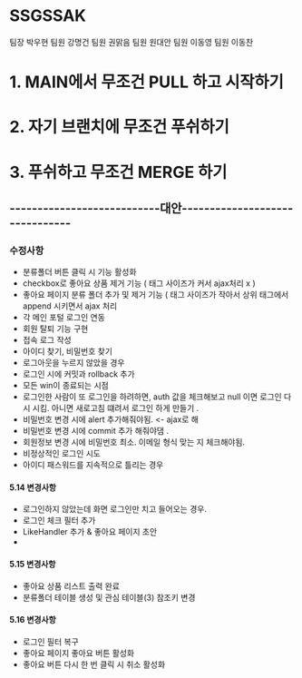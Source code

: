 # SSGSSAK
팀장 박우현 
팀원 강명건
팀원 권맑음
팀원 원대안
팀원 이동영
팀원 이동찬 

# 1. MAIN에서 무조건 PULL 하고 시작하기
# 2. 자기 브랜치에 무조건 푸쉬하기
# 3. 푸쉬하고 무조건 MERGE 하기 

<h2>---------------------------대안-------------------------------</h2>

<h3>수정사항</h3>

<ul>
  <li> 분류폴더 버튼 클릭 시 기능 활성화 </li>
  <li> checkbox로 좋아요 상품 제거 기능 ( 태그 사이즈가 커서 ajax처리 x ) </li> 
  <li> 좋아요 페이지 분류 폴더 추가 및 제거 기능 ( 태그 사이즈가 작아서 상위 태그에서 append 시키면서 ajax 처리 </li>
  <li> 각 메인 포털 로그인 연동 </li>
  <li> 회원 탈퇴 기능 구현 </li>
  <li> 접속 로그 작성 </li>
  <li> 아이디 찾기, 비밀번호 찾기 </li>
  <li> 로그아웃을 누르지 않았을 경우 </li>
   <li> 로그인 시에 커밋과 rollback 추가 </li>
   <li> 모든 win이 종료되는 시점 </li>
   <li> 로그인한 사람이 또 로그인을 하려하면, auth 값을 체크해보고 null 이면 로그인 다시 시킴. 아니면 새로고침 떄려서 로그인 하게 만들기 .</li>
   <li> 비밀번호 변경 시에 alert 추가해줘야됨. <- ajax로 해</li>
   <li> 비밀번호 변경 시에 commit 추가 해줘야댐 .</li>
   <li> 회원정보 변경 시에 비밀번호 최소. 이메일 형식 맞는 지 체크해야됨. </li> 
  <li> 비정상적인 로그인 시도 <li> 아이디 패스워드를 지속적으로 틀리는 경우 </li> </li>
</ul>
     
<h4>5.14 변경사항 </h4>

<ul>
  <li>  로그인하지 않았는데 화면 로그인만 치고 들어오는 경우. 
  <li>  로그인 체크 필터 추가 </li></li>
  <li> LikeHandler 추가 & 좋아요 페이지 초안 </li>
  <li> </li>
</ul>

<h4> 5.15 변경사항 </h4>
<ul> 
<li> 좋아요 상품 리스트 출력 완료 </li>
<li> 분류폴더 테이블 생성 및 관심 테이블(3) 참조키 변경 
</ul>

<h4>5.16 변경사항 </h4>
 <ul>
 <li> 로그인 필터 복구 </li>
 <li> 좋아요 페이지 좋아요 버튼 활성화 </li>
 <li> 좋아요 버튼 다시 한 번 클릭 시 취소 활성화 </li>
</ul>
